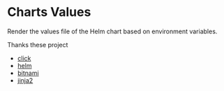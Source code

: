 # Charts Values

Render the values file of the Helm chart based on environment variables.

Thanks these project

- [click](https://github.com/pallets/click)
- [helm](https://helm.sh/)
- [bitnami](https://github.com/bitnami/charts)
- [jinja2](https://github.com/pallets/jinja)
